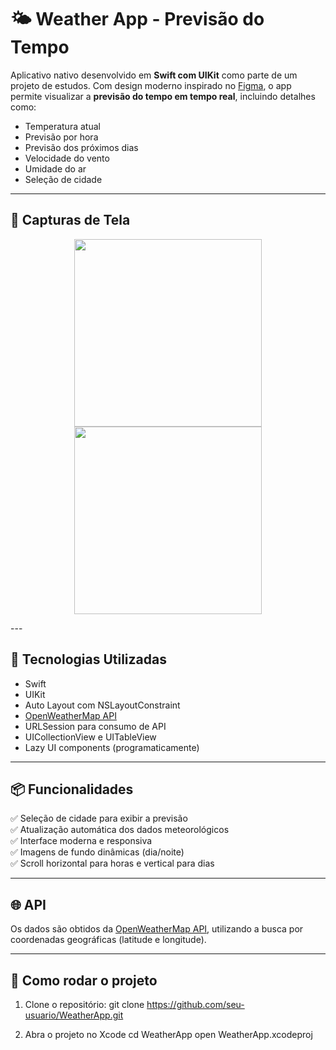 # 🌤️ Weather App - Previsão do Tempo

Aplicativo nativo desenvolvido em **Swift com UIKit** como parte de um projeto de estudos. Com design moderno inspirado no [Figma](https://www.figma.com/design/OczdlZrkU7Z7DyYLLDoiPo/App-Tempo?node-id=0-1&p=f&t=bCEt21No9ky6EHxP-0), o app permite visualizar a **previsão do tempo em tempo real**, incluindo detalhes como:

- Temperatura atual
- Previsão por hora
- Previsão dos próximos dias
- Velocidade do vento
- Umidade do ar
- Seleção de cidade

---

## 📱 Capturas de Tela
<p align="center">
  <img src="https://github.com/user-attachments/assets/7fbb9bb2-fc75-4f74-873f-9d71e0ea46af" width="300"/>
  <img src="https://github.com/user-attachments/assets/ff937b62-b0cd-4fff-9f14-d1d774a5b9de" width="300"/>
</p>
---

## 🔧 Tecnologias Utilizadas

- Swift
- UIKit
- Auto Layout com NSLayoutConstraint
- [OpenWeatherMap API](https://openweathermap.org)
- URLSession para consumo de API
- UICollectionView e UITableView
- Lazy UI components (programaticamente)

---

## 📦 Funcionalidades

✅ Seleção de cidade para exibir a previsão  
✅ Atualização automática dos dados meteorológicos  
✅ Interface moderna e responsiva  
✅ Imagens de fundo dinâmicas (dia/noite)  
✅ Scroll horizontal para horas e vertical para dias  

---

## 🌐 API

Os dados são obtidos da [OpenWeatherMap API](https://openweathermap.org/api), utilizando a busca por coordenadas geográficas (latitude e longitude).

---

## 🚀 Como rodar o projeto

1. Clone o repositório:
git clone https://github.com/seu-usuario/WeatherApp.git

2. Abra o projeto no Xcode
cd WeatherApp
open WeatherApp.xcodeproj
